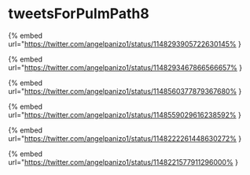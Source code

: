 # tweetsForPulmPath8

{% embed url="https://twitter.com/angelpanizo1/status/1148293905722630145% }

{% embed url="https://twitter.com/angelpanizo1/status/1148293467866566657% }

{% embed url="https://twitter.com/angelpanizo1/status/1148560377879367680% }

{% embed url="https://twitter.com/angelpanizo1/status/1148559029616238592% }

{% embed url="https://twitter.com/angelpanizo1/status/1148222261448630272% }

{% embed url="https://twitter.com/angelpanizo1/status/1148221577911296000% }

